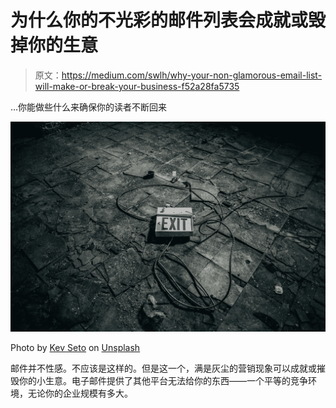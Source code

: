 # 为什么你的不光彩的邮件列表会成就或毁掉你的生意

> 原文：<https://medium.com/swlh/why-your-non-glamorous-email-list-will-make-or-break-your-business-f52a28fa5735>

…你能做些什么来确保你的读者不断回来

![](img/23bb1c424d14329b2dd458ba2e802079.png)

Photo by [Kev Seto](https://unsplash.com/@kevseto?utm_source=medium&utm_medium=referral) on [Unsplash](https://unsplash.com?utm_source=medium&utm_medium=referral)

邮件并不性感。不应该是这样的。但是这一个，满是灰尘的营销现象可以成就或摧毁你的小生意。电子邮件提供了其他平台无法给你的东西——一个平等的竞争环境，无论你的企业规模有多大。